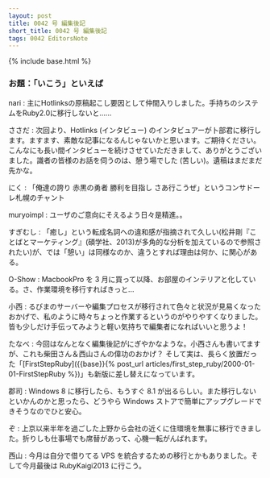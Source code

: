 ```yaml
---
layout: post
title: 0042 号 編集後記
short_title: 0042 号 編集後記
tags: 0042 EditorsNote
---
```

{% include base.html %}


### お題：「いこう」といえば

nari
:  主にHotlinksの原稿起こし要因として仲間入りしました。手持ちのシステムをRuby2.0に移行しないと……

ささだ
:  次回より、Hotlinks (インタビュー) のインタビュアーが卜部君に移行します。ますます、素敵な記事になるんじゃないかと思います。ご期待ください。こんなにも長い間インタビューを続けさせていただきまして、ありがとうございました。識者の皆様のお話を伺うのは、憩う場でした (苦しい)。遺稿はまだまだ先かな。

にく
:  「俺達の誇り 赤黒の勇者 勝利を目指し さあ行こうぜ」というコンサドーレ札幌のチャント

muryoimpl
:   ユーザのご意向にそえるよう日々是精進。。

すぎむし
:  「癒し」という転成名詞への違和感が指摘されて久しい(松井剛『ことばとマーケティング』(碩学社、2013)が多角的な分析を加えているので参照されたい)が、では「憩い」は同様なのか、違うとすれば理由は何か、に関心がある。

O-Show
:  MacbookPro を 3 月に買って以降、お部屋のインテリアと化している。さ、作業環境を移行すればきっと…

小西
: るびまのサーバーや編集プロセスが移行されて色々と状況が見易くなったおかげで、私のように時々ちょっと作業するというのがやりやすくなりました。皆も少しだけ手伝ってみようと軽い気持ちで編集者になればいいと思うよ！

たなべ
:  今回はなんとなく編集後記がにぎやかなような。小西さんも書いてますが、これも柴田さん＆西山さんの偉功のおかげ？ そして実は、長らく放置だった「[FirstStepRuby]({{base}}{% post_url articles/first_step_ruby/2000-01-01-FirstStepRuby %})」も新版に差し替えになっています。

郡司
:  Windows 8 に移行したら、もうすぐ 8.1 が出るらしい。また移行しないといかんのかと思ったら、どうやら Windows ストアで簡単にアップグレードできそうなのでひと安心。

ぞ
:  上京以来半年を過ごした上野から会社の近くに住環境を無事に移行できました。折りしも仕事場でも席替があって、心機一転がんばれます。

西山
:  今月は自分で借りてる VPS を統合するための移行とかもありました。そして今月最後は RubyKaigi2013 に行こう。


